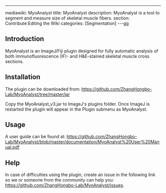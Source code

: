 ---
mediawiki: MyoAnalyst
title: MyoAnalyst
description: MyoAnalyst is a tool to segment and measure size of skeletal muscle fibers.
section: Contribute:Editing the Wiki
categories: [Segmentation]
---gg

## **Introduction**

MyoAnalyst is an ImageJ/Fiji plugin designed for fully automatic analysis of both immunofluorescence (IF)- and H&E-stained skeletal muscle cross sections. 

## **Installation**

The plugin can be downloaded from: https://github.com/ZhangHongbo-Lab/MyoAnalyst/tree/master/jar

Copy the MyoAnalyst_v3.jar to ImageJ's plugins folder. Once ImageJ is restarted the plugin will appear in the Plugin submenu as MyoAnalyst.

## **Usage**

A user guide can be found at: https://github.com/ZhangHongbo-Lab/MyoAnalyst/blob/master/documentation/MyoAnalyst%20User%20Manual.pdf

## **Help**

In case of difficulties using the plugin, create an issue in the following link so we or someone from the community can help you: https://github.com/ZhangHongbo-Lab/MyoAnalyst/issues.
